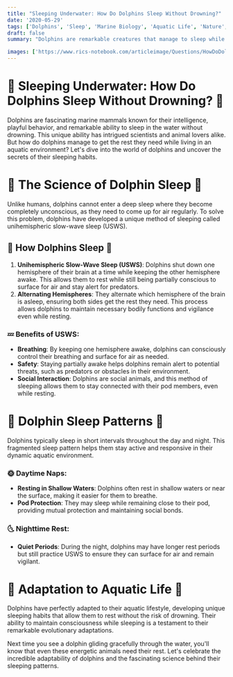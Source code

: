 ```yaml
---
title: "Sleeping Underwater: How Do Dolphins Sleep Without Drowning?"
date: '2020-05-29'
tags: ['Dolphins', 'Sleep', 'Marine Biology', 'Aquatic Life', 'Nature','Questions']
draft: false
summary: "Dolphins are remarkable creatures that manage to sleep while living in the water. In this blog post, we explore the unique sleeping patterns of dolphins and how they avoid drowning while resting."

images: ['https://www.rics-notebook.com/articleimage/Questions/HowDoDolphinsSleep.webp']
---
```


# 🐬 Sleeping Underwater: How Do Dolphins Sleep Without Drowning? 🐬

Dolphins are fascinating marine mammals known for their intelligence, playful behavior, and remarkable ability to sleep in the water without drowning. This unique ability has intrigued scientists and animal lovers alike. But how do dolphins manage to get the rest they need while living in an aquatic environment? Let's dive into the world of dolphins and uncover the secrets of their sleeping habits.

# 🔬 The Science of Dolphin Sleep 🔬

Unlike humans, dolphins cannot enter a deep sleep where they become completely unconscious, as they need to come up for air regularly. To solve this problem, dolphins have developed a unique method of sleeping called unihemispheric slow-wave sleep (USWS).

## 🧠 How Dolphins Sleep 🧠

1. **Unihemispheric Slow-Wave Sleep (USWS)**: Dolphins shut down one hemisphere of their brain at a time while keeping the other hemisphere awake. This allows them to rest while still being partially conscious to surface for air and stay alert for predators.
2. **Alternating Hemispheres**: They alternate which hemisphere of the brain is asleep, ensuring both sides get the rest they need. This process allows dolphins to maintain necessary bodily functions and vigilance even while resting.

### 💤 Benefits of USWS:
- **Breathing**: By keeping one hemisphere awake, dolphins can consciously control their breathing and surface for air as needed.
- **Safety**: Staying partially awake helps dolphins remain alert to potential threats, such as predators or obstacles in their environment.
- **Social Interaction**: Dolphins are social animals, and this method of sleeping allows them to stay connected with their pod members, even while resting.

# 🌊 Dolphin Sleep Patterns 🌊

Dolphins typically sleep in short intervals throughout the day and night. This fragmented sleep pattern helps them stay active and responsive in their dynamic aquatic environment.

### 🌞 Daytime Naps:
- **Resting in Shallow Waters**: Dolphins often rest in shallow waters or near the surface, making it easier for them to breathe.
- **Pod Protection**: They may sleep while remaining close to their pod, providing mutual protection and maintaining social bonds.

### 🌜 Nighttime Rest:
- **Quiet Periods**: During the night, dolphins may have longer rest periods but still practice USWS to ensure they can surface for air and remain vigilant.

# 🌟 Adaptation to Aquatic Life 🌟

Dolphins have perfectly adapted to their aquatic lifestyle, developing unique sleeping habits that allow them to rest without the risk of drowning. Their ability to maintain consciousness while sleeping is a testament to their remarkable evolutionary adaptations.

Next time you see a dolphin gliding gracefully through the water, you'll know that even these energetic animals need their rest. Let's celebrate the incredible adaptability of dolphins and the fascinating science behind their sleeping patterns.
